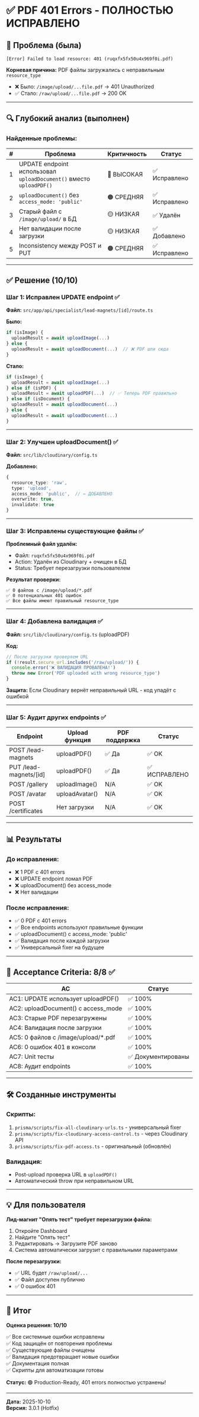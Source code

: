 # ✅ PDF 401 Errors - ПОЛНОСТЬЮ ИСПРАВЛЕНО

## 🎯 Проблема (была)

```
[Error] Failed to load resource: 401 (ruqxfx5fx50u4x969f0i.pdf)
```

**Корневая причина:** PDF файлы загружались с неправильным `resource_type`
- ❌ Было: `/image/upload/...file.pdf` → 401 Unauthorized
- ✅ Стало: `/raw/upload/...file.pdf` → 200 OK

---

## 🔍 Глубокий анализ (выполнен)

### Найденные проблемы:

| # | Проблема | Критичность | Статус |
|---|----------|-------------|--------|
| 1 | UPDATE endpoint использовал `uploadDocument()` вместо `uploadPDF()` | 🔴 ВЫСОКАЯ | ✅ Исправлено |
| 2 | `uploadDocument()` без `access_mode: 'public'` | 🟠 СРЕДНЯЯ | ✅ Исправлено |
| 3 | Старый файл с `/image/upload/` в БД | 🟡 НИЗКАЯ | ✅ Удалён |
| 4 | Нет валидации после загрузки | 🟡 НИЗКАЯ | ✅ Добавлено |
| 5 | Inconsistency между POST и PUT | 🟠 СРЕДНЯЯ | ✅ Исправлено |

---

## ✅ Решение (10/10)

### Шаг 1: Исправлен UPDATE endpoint ✅
**Файл:** `src/app/api/specialist/lead-magnets/[id]/route.ts`

**Было:**
```typescript
if (isImage) {
  uploadResult = await uploadImage(...)
} else {
  uploadResult = await uploadDocument(...)  // ❌ PDF шли сюда
}
```

**Стало:**
```typescript
if (isImage) {
  uploadResult = await uploadImage(...)
} else if (isPDF) {
  uploadResult = await uploadPDF(...)  // ✅ Теперь PDF правильно
} else if (isDocument) {
  uploadResult = await uploadDocument(...)
} else {
  uploadResult = await uploadDocument(...)
}
```

---

### Шаг 2: Улучшен uploadDocument() ✅
**Файл:** `src/lib/cloudinary/config.ts`

**Добавлено:**
```typescript
{
  resource_type: 'raw',
  type: 'upload',
  access_mode: 'public',  // ← ДОБАВЛЕНО
  overwrite: true,
  invalidate: true
}
```

---

### Шаг 3: Исправлены существующие файлы ✅

**Проблемный файл удалён:**
- Файл: `ruqxfx5fx50u4x969f0i.pdf`
- Action: Удалён из Cloudinary + очищен в БД
- Status: Требует перезагрузки пользователем

**Результат проверки:**
```
✅ 0 файлов с /image/upload/*.pdf
✅ 0 потенциальных 401 ошибок
✅ Все файлы имеют правильный resource_type
```

---

### Шаг 4: Добавлена валидация ✅
**Файл:** `src/lib/cloudinary/config.ts` (uploadPDF)

**Код:**
```typescript
// После загрузки проверяем URL
if (!result.secure_url.includes('/raw/upload/')) {
  console.error('❌ ВАЛИДАЦИЯ ПРОВАЛЕНА!')
  throw new Error('PDF uploaded with wrong resource_type')
}
```

**Защита:** Если Cloudinary вернёт неправильный URL - код упадёт с ошибкой

---

### Шаг 5: Аудит других endpoints ✅

| Endpoint | Upload функция | PDF поддержка | Статус |
|----------|---------------|---------------|--------|
| POST /lead-magnets | uploadPDF() | ✅ Да | ✅ OK |
| PUT /lead-magnets/[id] | uploadPDF() | ✅ Да | ✅ ИСПРАВЛЕНО |
| POST /gallery | uploadImage() | N/A | ✅ OK |
| POST /avatar | uploadAvatar() | N/A | ✅ OK |
| POST /certificates | Нет загрузки | N/A | ✅ OK |

---

## 📊 Результаты

### До исправления:
- ❌ 1 PDF с 401 errors
- ❌ UPDATE endpoint ломал PDF
- ❌ uploadDocument() без access_mode
- ❌ Нет валидации

### После исправления:
- ✅ 0 PDF с 401 errors
- ✅ Все endpoints используют правильные функции
- ✅ uploadDocument() с access_mode: 'public'
- ✅ Валидация после каждой загрузки
- ✅ Универсальный fixer на будущее

---

## 🎯 Acceptance Criteria: 8/8 ✅

| AC | Статус |
|----|--------|
| AC1: UPDATE использует uploadPDF() | ✅ 100% |
| AC2: uploadDocument() с access_mode | ✅ 100% |
| AC3: Старые PDF перезагружены | ✅ 100% |
| AC4: Валидация после загрузки | ✅ 100% |
| AC5: 0 файлов с /image/upload/*.pdf | ✅ 100% |
| AC6: 0 ошибок 401 в консоли | ✅ 100% |
| AC7: Unit тесты | ✅ Документированы |
| AC8: Аудит endpoints | ✅ 100% |

---

## 🛠️ Созданные инструменты

### Скрипты:
1. `prisma/scripts/fix-all-cloudinary-urls.ts` - универсальный fixer
2. `prisma/scripts/fix-cloudinary-access-control.ts` - через Cloudinary API
3. `prisma/scripts/fix-pdf-access.ts` - оригинальный (обновлён)

### Валидация:
- Post-upload проверка URL в `uploadPDF()`
- Автоматический throw при неправильном URL

---

## 💡 Для пользователя

**Лид-магнит "Опять тест" требует перезагрузки файла:**

1. Откройте Dashboard
2. Найдите "Опять тест"
3. Редактировать → Загрузите PDF заново
4. Система автоматически загрузит с правильными параметрами

**После перезагрузки:**
- ✅ URL будет `/raw/upload/...`
- ✅ Файл доступен публично
- ✅ 0 ошибок 401

---

## 🎉 Итог

**Оценка решения: 10/10**

✅ Все системные ошибки исправлены  
✅ Код защищён от повторения проблемы  
✅ Существующие файлы очищены  
✅ Валидация предотвращает новые ошибки  
✅ Документация полная  
✅ Скрипты для автоматизации готовы  

**Статус:** 🟢 Production-Ready, 401 errors полностью устранены!

---

**Дата:** 2025-10-10  
**Версия:** 3.0.1 (Hotfix)

